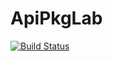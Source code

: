 # ApiPkgLab

[![Build Status](https://travis-ci.org/zahrajalilpour292/ApiPkgLab.svg?branch=main)](https://travis-ci.org/zahrajalilpour292/ApiPkgLab)